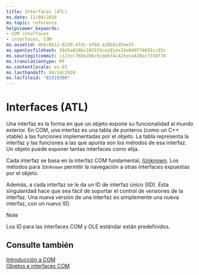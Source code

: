 ```yaml
---
title: Interfaces (ATL)
ms.date: 11/04/2016
ms.topic: reference
helpviewer_keywords:
- COM interfaces
- interfaces, COM
ms.assetid: de6c8b12-6230-4fdc-af66-a28b91d5ee55
ms.openlocfilehash: 56d5a010bc28257dce181ee33e0ddf74655ccd3c
ms.sourcegitcommit: c123cc76bb2b6c5cde6f4c425ece420ac733bf70
ms.translationtype: MT
ms.contentlocale: es-ES
ms.lasthandoff: 04/14/2020
ms.locfileid: "81319390"
---
```

# <a name="interfaces-atl"></a>Interfaces (ATL)

Una interfaz es la forma en que un objeto expone su funcionalidad al mundo exterior. En COM, una interfaz es una tabla de punteros (como un C++ vtable) a las funciones implementadas por el objeto. La tabla representa la interfaz y las funciones a las que apunta son los métodos de esa interfaz. Un objeto puede exponer tantas interfaces como elija.

Cada interfaz se basa en la interfaz COM fundamental, [IUnknown](../atl/iunknown.md). Los métodos para `IUnknown` permitir la navegación a otras interfaces expuestas por el objeto.

Además, a cada interfaz se le da un ID de interfaz único (IID). Esta singularidad hace que sea fácil de soportar el control de versiones de la interfaz. Una nueva versión de una interfaz es simplemente una nueva interfaz, con un nuevo IID.

> [!NOTE]
> Los ID para las interfaces COM y OLE estándar están predefinidos.

## <a name="see-also"></a>Consulte también

[Introducción a COM](../atl/introduction-to-com.md)<br/>
[Objetos e interfaces COM](/windows/win32/com/com-objects-and-interfaces)
